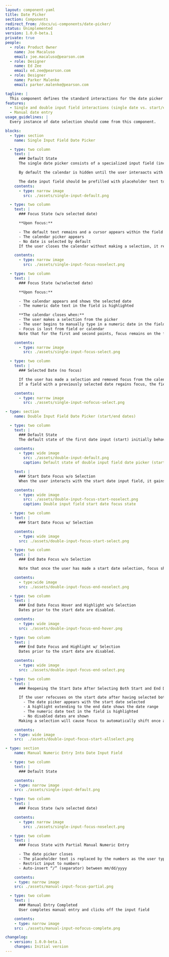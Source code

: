 ```yaml
---
layout: component-yaml
title: Date Picker
section: Components
redirect_from: /docs/ui-components/date-picker/
status: Unimplemented
version: 1.0.0-beta.1
private: true
people:
  - role: Product Owner
    name: Joe Macaluso
    email: joe.macaluso@pearson.com
  - role: Designer
    name: Ed Zee
    email: ed.zee@pearson.com
  - role: Designer
    name: Parker Malenke
    email: parker.malenke@pearson.com

tagline: |
  This component defines the standard interactions for the date picker component.
features:
  - Single and double input field interactions (single date vs. start/end dates)
  - Manual date entry
usage_guidelines: |
  Every instance of date selection should come from this component.

blocks:
  - type: section
    name: Single Input Field Date Picker

  - type: two column
    text: |
      ### Default State
      The single date picker consists of a specialized input field (including the current supported calendar icon) and a calendar component.

      By default the calendar is hidden until the user interaacts with the date input field.

      The date input field should be prefilled with placeholder text to indicate formatting of the numeric date (ex. mm/dd/yyyy).
    contents:
      - type: narrow image
        src: ./assets/single-input-default.png

  - type: two column
    text: |
      ### Focus State (w/o selected date)

      **Upon focus:**

      - The default text remains and a cursor appears within the field
      - The calendar picker appears
      - No date is selected by default
      If the user closes the calendar without making a selection, it reverts back to Default State.

    contents:
      - type: narrow image
        src: ./assets/single-input-focus-noselect.png

  - type: two column
    text: |
      ### Focus State (w/selected date)

      **Upon focus:**

      - The calendar appears and shows the selected date
      - The numeric date text in the field is highlighted

      **The calendar closes when:**
      - The user makes a selection from the picker
      - The user begins to manually type in a numeric date in the field
      - Focus is lost from field or calendar
      Note that for the first and second points, focus remains on the field until the user clicks elsewhere.

    contents:
      - type: narrow image
        src: ./assets/single-input-focus-select.png

  - type: two column
    text: |
      ### Selected Date (no focus)

      If the user has made a selection and removed focus from the calendar or field, then the date field shows the numeric date.
      If a field with a previously selected date regains focus, the field and calendar switch to Focus State (w/ selected date).

    contents:
      - type: narrow image
        src: ./assets/single-input-nofocus-select.png

- type: section
    name: Double Input Field Date Picker (start/end dates)

  - type: two column
    text: |
      ### Default State
      The default state of the first date input (start) initially behaves the same way as a single date input field.

    contents:
      - type: wide image
        src: ./assets/double-input-default.png
        caption: Default state of double input field date picker (start/end).

    text: |
      ### Start Date Focus w/o Selection
      When the user interacts with the start date input field, it gains focus and the calendar appears.

    contents:
      - type: wide image
        src: ./assets/double-input-focus-start-noselect.png
        caption: Double input field start date focus state

  - type: two column
    text: |
      ### Start Date Focus w/ Selection

    contents:
      - type: wide image
      src: ./assets/double-input-focus-start-select.png

  - type: two column
    text: |
      ### End Date Focus w/o Selection

      Note that once the user has made a start date selection, focus should automatically switch to the end date and the date picker for the end date should open. Until the user actually does a mousover on the calendar, only the selected start date will be highlighted.

    contents:
      - type:wide image
      src: ./assets/double-input-focus-end-noselect.png

  - type: two column
    text: |
      ### End Date Focus Hover and Highlight w/o Selection
      Dates prior to the start date are disabled.

    contents:
      - type: wide image
      src: ./assets/double-input-focus-end-hover.png

  - type: two column
    text: |
      ### End Date Focus and Highlight w/ Selection
      Dates prior to the start date are disabled.

    contents:
      - type: wide image
      src: ./assets/double-input-focus-end-select.png

  - type: two column
    text: |
      ### Reopening the Start Date After Selecting Both Start and End Dates

      If the user refocuses on the start date after having selected both a start and end date:
        - The date picker appears with the start date selected
        - A highlight extending to the end date shows the date range
        - The numeric date text in the field is highlighted
        - No disabled dates are shown
      Making a selection will cause focus to automatically shift once again to the end date picker and field.

    contents:
    - type: wide image
    src:  ./assets/double-input-focus-start-allselect.png

- type: section
    name: Manual Numeric Entry Into Date Input Field

  - type: two column
    text: |
      ### Default State

    contents:
    - type: narrow image
    src: ./assets/single-input-default.png

  - type: two column
    text: |
      ### Focus State (w/o selected date)

    contents:
      - type: narrow image
        src: ./assets/single-input-focus-noselect.png

  - type: two column
    text: |
      ### Focus State with Partial Manual Numeric Entry

      - The date picker closes
      - The placeholder text is replaced by the numbers as the user types
      - Restrict input to numbers
      - Auto-insert “/” (separator) between mm/dd/yyyy

    contents:
    - type: narrow image
    src: ./assets/manual-input-focus-partial.png

  - type: two column
    text: |
      ### Manual Entry Completed
      User completes manual entry and clicks off the input field

    contents:
    - type: narrow image
    src: ./assets/manual-input-nofocus-complete.png

changelog:
  - version: 1.0.0-beta.1
    changes: Initial version
---
```

